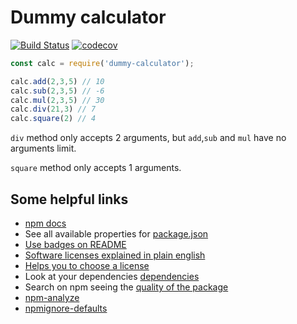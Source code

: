 # Dummy calculator
[![Build Status](https://travis-ci.com/ulisesantana/dummy-calculator.png?branch=master)](https://travis-ci.com/ulisesantana/dummy-calculator)
[![codecov](https://codecov.io/gh/ulisesantana/dummy-calculator/branch/master/graph/badge.svg)](https://codecov.io/gh/ulisesantana/dummy-calculator)


```javascript
const calc = require('dummy-calculator');

calc.add(2,3,5) // 10
calc.sub(2,3,5) // -6
calc.mul(2,3,5) // 30
calc.div(21,3) // 7
calc.square(2) // 4 
```

`div` method only accepts 2 arguments, but `add`,`sub` and `mul` have no arguments limit. 

`square` method only accepts 1 arguments.


## Some helpful links

- [npm docs](https://docs.npmjs.com/packages-and-modules/)
- See all available properties for [package.json](https://docs.npmjs.com/files/package.json)
- [Use badges on README](https://github.com/dwyl/repo-badges)
- [Software licenses explained in plain english](https://tldrlegal.com/)
- [Helps you to choose a license](https://choosealicense.com/)
- Look at your dependencies [dependencies](https://bundlephobia.com)
- Search on npm seeing the [quality of the package](https://npms.io)
- [npm-analyze](https://www.npmjs.com/package/npm-analyze)
- [npmignore-defaults](https://www.npmjs.com/package/npmignore-defaults)


